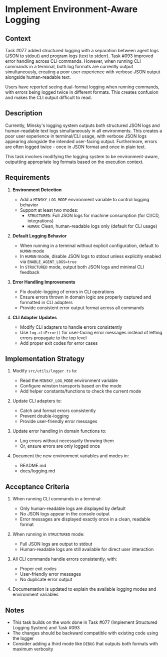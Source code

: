 # Implement Environment-Aware Logging

## Context

Task #077 added structured logging with a separation between agent logs (JSON to stdout) and program logs (text to stderr). Task #093 improved error handling across CLI commands. However, when running CLI commands in a terminal, both log formats are currently output simultaneously, creating a poor user experience with verbose JSON output alongside human-readable text.

Users have reported seeing dual-format logging when running commands, with errors being logged twice in different formats. This creates confusion and makes the CLI output difficult to read.

## Description

Currently, Minsky's logging system outputs both structured JSON logs and human-readable text logs simultaneously in all environments. This creates a poor user experience in terminal/CLI usage, with verbose JSON logs appearing alongside the intended user-facing output. Furthermore, errors are often logged twice - once in JSON format and once in plain text.

This task involves modifying the logging system to be environment-aware, outputting appropriate log formats based on the execution context.

## Requirements

1. **Environment Detection**

   - Add a `MINSKY_LOG_MODE` environment variable to control logging behavior
   - Support at least two modes:
     - `STRUCTURED`: Full JSON logs for machine consumption (for CI/CD, integrations)
     - `HUMAN`: Clean, human-readable logs only (default for CLI usage)

2. **Default Logging Behavior**

   - When running in a terminal without explicit configuration, default to `HUMAN` mode
   - In `HUMAN` mode, disable JSON logs to stdout unless explicitly enabled via `ENABLE_AGENT_LOGS=true`
   - In `STRUCTURED` mode, output both JSON logs and minimal CLI feedback

3. **Error Handling Improvements**

   - Fix double-logging of errors in CLI operations
   - Ensure errors thrown in domain logic are properly captured and formatted in CLI adapters
   - Provide consistent error output format across all commands

4. **CLI Adapter Updates**
   - Modify CLI adapters to handle errors consistently
   - Use `log.cliError()` for user-facing error messages instead of letting errors propagate to the top level
   - Add proper exit codes for error cases

## Implementation Strategy

1. Modify `src/utils/logger.ts` to:

   - Read the `MINSKY_LOG_MODE` environment variable
   - Configure winston transports based on the mode
   - Add helper constants/functions to check the current mode

2. Update CLI adapters to:

   - Catch and format errors consistently
   - Prevent double-logging
   - Provide user-friendly error messages

3. Update error handling in domain functions to:

   - Log errors without necessarily throwing them
   - Or, ensure errors are only logged once

4. Document the new environment variables and modes in:
   - README.md
   - docs/logging.md

## Acceptance Criteria

1. When running CLI commands in a terminal:

   - Only human-readable logs are displayed by default
   - No JSON logs appear in the console output
   - Error messages are displayed exactly once in a clean, readable format

2. When running in `STRUCTURED` mode:

   - Full JSON logs are output to stdout
   - Human-readable logs are still available for direct user interaction

3. All CLI commands handle errors consistently, with:

   - Proper exit codes
   - User-friendly error messages
   - No duplicate error output

4. Documentation is updated to explain the available logging modes and environment variables

## Notes

- This task builds on the work done in Task #077 (Implement Structured Logging System) and Task #093
- The changes should be backward compatible with existing code using the logger
- Consider adding a third mode like `DEBUG` that outputs both formats with maximum verbosity
